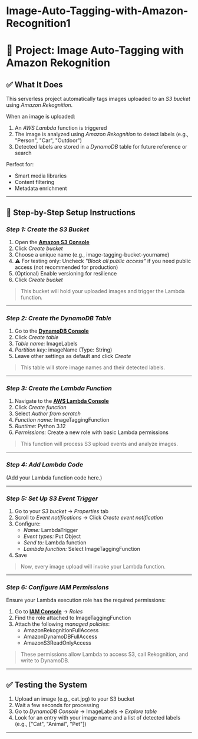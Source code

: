 # Image-Auto-Tagging-with-Amazon-Recognition1
# 📸 Project: Image Auto-Tagging with Amazon Rekognition


## ✅ What It Does

This serverless project automatically tags images uploaded to an *S3 bucket* using *Amazon Rekognition*.

When an image is uploaded:

1. An *AWS Lambda* function is triggered  
2. The image is analyzed using *Amazon Rekognition* to detect labels (e.g., "Person", "Car", "Outdoor")  
3. Detected labels are stored in a *DynamoDB* table for future reference or search  

Perfect for:

- Smart media libraries  
- Content filtering  
- Metadata enrichment  

---

## 🔧 Step-by-Step Setup Instructions

### *Step 1: Create the S3 Bucket*

1. Open the **[Amazon S3 Console](https://console.aws.amazon.com/s3/)**  
2. Click *Create bucket*  
3. Choose a unique name (e.g., image-tagging-bucket-yourname)  
4. ⚠ For testing only: Uncheck *"Block all public access"* if you need public access (not recommended for production)  
5. (Optional) Enable versioning for resilience  
6. Click *Create bucket*  

> This bucket will hold your uploaded images and trigger the Lambda function.

---

### *Step 2: Create the DynamoDB Table*

1. Go to the **[DynamoDB Console](https://console.aws.amazon.com/dynamodb/)**  
2. Click *Create table*  
3. *Table name:* ImageLabels  
4. *Partition key:* imageName (Type: String)  
5. Leave other settings as default and click *Create*  

> This table will store image names and their detected labels.

---

### *Step 3: Create the Lambda Function*

1. Navigate to the **[AWS Lambda Console](https://console.aws.amazon.com/lambda/)**  
2. Click *Create function*  
3. Select *Author from scratch*  
4. *Function name:* ImageTaggingFunction  
5. *Runtime:* Python 3.12  
6. *Permissions:* Create a new role with basic Lambda permissions  

> This function will process S3 upload events and analyze images.

---

### *Step 4: Add Lambda Code*
(Add your Lambda function code here.)

---

### *Step 5: Set Up S3 Event Trigger*

1. Go to your *S3 bucket* → *Properties* tab  
2. Scroll to *Event notifications* → Click *Create event notification*  
3. Configure:  
   - *Name:* LambdaTrigger  
   - *Event types:* Put Object  
   - *Send to:* Lambda function  
   - *Lambda function:* Select ImageTaggingFunction  
4. Save  

> Now, every image upload will invoke your Lambda function.

---

### *Step 6: Configure IAM Permissions*

Ensure your Lambda execution role has the required permissions:

1. Go to **[IAM Console](https://console.aws.amazon.com/iam/)** → *Roles*  
2. Find the role attached to ImageTaggingFunction  
3. Attach the following *managed policies*:  
   - AmazonRekognitionFullAccess  
   - AmazonDynamoDBFullAccess  
   - AmazonS3ReadOnlyAccess  

> These permissions allow Lambda to access S3, call Rekognition, and write to DynamoDB.

---

## ✅ Testing the System

1. Upload an image (e.g., cat.jpg) to your S3 bucket  
2. Wait a few seconds for processing  
3. Go to *DynamoDB Console* → ImageLabels → *Explore table*  
4. Look for an entry with your image name and a list of detected labels (e.g., ["Cat", "Animal", "Pet"])

---
